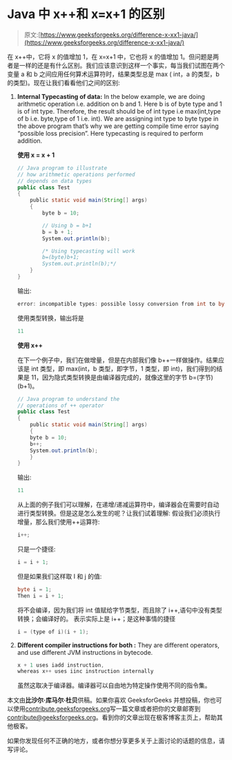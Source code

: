 # Java 中 x++和 x=x+1 的区别

> 原文:[https://www.geeksforgeeks.org/difference-x-xx1-java/](https://www.geeksforgeeks.org/difference-x-xx1-java/)

在 x++中，它将 x 的值增加 1，在 x=x+1 中，它也将 x 的值增加 1。但问题是两者是一样的还是有什么区别。我们应该意识到这样一个事实，每当我们试图在两个变量 a 和 b 之间应用任何算术运算符时，结果类型总是 max ( int，a 的类型，b 的类型)。现在让我们看看他们之间的区别:

1.  **Internal Typecasting of data:** In the below example, we are doing arithmetic operation i.e. addition on b and 1\. Here b is of byte type and 1 is of int type. Therefore, the result should be of int type i.e max(int,type of b i.e. byte,type of 1 i.e. int). We are assigning int type to byte type in the above program that’s why we are getting compile time error saying “possible loss precision”. Here typecasting is required to perform addition.

    **使用 x = x + 1**

    ```java
    // Java program to illustrate
    // how arithmetic operations performed
    // depends on data types
    public class Test 
    {
        public static void main(String[] args)
        {
            byte b = 10;

            // Using b = b+1
            b = b + 1;
            System.out.println(b);

            /* Using typecasting will work
            b=(byte)b+1;
            System.out.println(b);*/
        }
    }
    ```

    输出:

    ```java
    error: incompatible types: possible lossy conversion from int to byte

    ```

    使用类型转换，输出将是

    ```java
    11
    ```

    **使用 x++**

    在下一个例子中，我们在做增量，但是在内部我们像 b++一样做操作。结果应该是 int 类型，即 max(int，b 类型，即字节，1 类型，即 int)，我们得到的结果是 11，因为隐式类型转换是由编译器完成的，就像这里的字节 b=(字节)(b+1)。

    ```java
    // Java program to understand the 
    // operations of ++ operator
    public class Test 
    {
        public static void main(String[] args)
        {
        byte b = 10;
        b++;
        System.out.println(b);
        }
    }
    ```

    输出:

    ```java
    11

    ```

    从上面的例子我们可以理解，在递增/递减运算符中，编译器会在需要时自动进行类型转换。但是这是怎么发生的呢？让我们试着理解:
    假设我们必须执行增量，那么我们使用++运算符:

    ```java
    i++;
    ```

    只是一个捷径:

    ```java
    i = i + 1;
    ```

    但是如果我们这样取 I 和 j 的值:

    ```java
    byte i = 1;
    Then i = i + 1;
    ```

    将不会编译，因为我们将 int 值赋给字节类型，而且除了 i++,语句中没有类型转换；会编译好的。
    表示实际上是 i++；是这种事情的捷径

    ```java
    i = (type of i)(i + 1);
    ```

2.  **Different compiler instructions for both :** They are different operators, and use different JVM instructions in bytecode.

    ```java
    x + 1 uses iadd instruction, 
    whereas x++ uses iinc instruction internally
    ```

    虽然这取决于编译器。编译器可以自由地为特定操作使用不同的指令集。

本文由**比沙尔·库马尔·杜贝**供稿。如果你喜欢 GeeksforGeeks 并想投稿，你也可以使用[contribute.geeksforgeeks.org](http://www.contribute.geeksforgeeks.org)写一篇文章或者把你的文章邮寄到 contribute@geeksforgeeks.org。看到你的文章出现在极客博客主页上，帮助其他极客。

如果你发现任何不正确的地方，或者你想分享更多关于上面讨论的话题的信息，请写评论。
